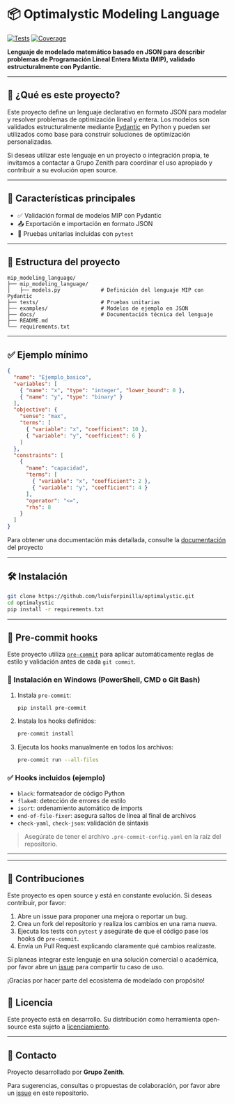 # 📦 Optimalystic Modeling Language

[![Tests](https://github.com/luisferpinilla/optimalystic/actions/workflows/test.yml/badge.svg)](https://github.com/luisferpinilla/optimalystic/actions)
[![Coverage](https://img.shields.io/badge/coverage-auto-lightgrey)](https://github.com/luisferpinilla/optimalystic)


**Lenguaje de modelado matemático basado en JSON para describir problemas de Programación Lineal Entera Mixta (MIP), validado estructuralmente con Pydantic.**

---

## 🚀 ¿Qué es este proyecto?

Este proyecto define un lenguaje declarativo en formato JSON para modelar y resolver problemas de optimización lineal y entera. Los modelos son validados estructuralmente mediante [Pydantic](https://docs.pydantic.dev/) en Python y pueden ser utilizados como base para construir soluciones de optimización personalizadas.

Si deseas utilizar este lenguaje en un proyecto o integración propia, te invitamos a contactar a Grupo Zenith para coordinar el uso apropiado y contribuir a su evolución open source.

---

## 🧠 Características principales

- ✅ Validación formal de modelos MIP con Pydantic
- 📤 Exportación e importación en formato JSON
- 🧪 Pruebas unitarias incluidas con `pytest`

---

## 📁 Estructura del proyecto

```
mip_modeling_language/
├── mip_modeling_language/
│   ├── models.py             # Definición del lenguaje MIP con Pydantic
├── tests/                    # Pruebas unitarias
├── examples/                 # Modelos de ejemplo en JSON
├── docs/                     # Documentación técnica del lenguaje
├── README.md
└── requirements.txt
```

---

## ✅ Ejemplo mínimo

```json
{
  "name": "Ejemplo_basico",
  "variables": [
    { "name": "x", "type": "integer", "lower_bound": 0 },
    { "name": "y", "type": "binary" }
  ],
  "objective": {
    "sense": "max",
    "terms": [
      { "variable": "x", "coefficient": 10 },
      { "variable": "y", "coefficient": 6 }
    ]
  },
  "constraints": [
    {
      "name": "capacidad",
      "terms": [
        { "variable": "x", "coefficient": 2 },
        { "variable": "y", "coefficient": 4 }
      ],
      "operator": "<=",
      "rhs": 8
    }
  ]
}
```

Para obtener una documentacíón más detallada, consulte la [documentación](docs/lenguaje_modelado.md) del proyecto

---

## 🛠 Instalación

```bash
git clone https://github.com/luisferpinilla/optimalystic.git
cd optimalystic
pip install -r requirements.txt
```

---

## 🧼 Pre-commit hooks

Este proyecto utiliza [`pre-commit`](https://pre-commit.com/) para aplicar automáticamente reglas de estilo y validación antes de cada `git commit`.

### 🔧 Instalación en Windows (PowerShell, CMD o Git Bash)

1. Instala `pre-commit`:
   ```bash
   pip install pre-commit
   ```

2. Instala los hooks definidos:
   ```bash
   pre-commit install
   ```

3. Ejecuta los hooks manualmente en todos los archivos:
   ```bash
   pre-commit run --all-files
   ```

### ✅ Hooks incluidos (ejemplo)

- `black`: formateador de código Python
- `flake8`: detección de errores de estilo
- `isort`: ordenamiento automático de imports
- `end-of-file-fixer`: asegura saltos de línea al final de archivos
- `check-yaml`, `check-json`: validación de sintaxis

> Asegúrate de tener el archivo `.pre-commit-config.yaml` en la raíz del repositorio.

---


---

## 🙌 Contribuciones

Este proyecto es open source y está en constante evolución. Si deseas contribuir, por favor:

1. Abre un issue para proponer una mejora o reportar un bug.
2. Crea un fork del repositorio y realiza los cambios en una rama nueva.
3. Ejecuta los tests con `pytest` y asegúrate de que el código pase los hooks de `pre-commit`.
4. Envía un Pull Request explicando claramente qué cambios realizaste.

Si planeas integrar este lenguaje en una solución comercial o académica, por favor abre un [issue](https://github.com/tu_usuario/tu_repositorio/issues) para compartir tu caso de uso.

¡Gracias por hacer parte del ecosistema de modelado con propósito!


## 📜 Licencia

Este proyecto está en desarrollo. Su distribución como herramienta open-source esta sujeto a [licenciamiento](LICENSE).

---

## 🤝 Contacto

Proyecto desarrollado por **Grupo Zenith**.

Para sugerencias, consultas o propuestas de colaboración, por favor abre un [issue](https://github.com/luisferpinilla/optimalystic/issues) en este repositorio.
